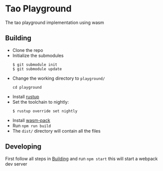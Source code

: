 # Tao Playground

The tao playground implementation using wasm

## Building

- Clone the repo
- Initialize the submodules
    ```
    $ git submodule init
    $ git submodule update
    ```
- Change the working directory to `playground/`
    ```
    cd playground
    ```
- Install [rustup](https://rustup.rs/)
- Set the toolchain to nightly:
    ```
    $ rustup override set nightly
    ```
- Install [wasm-pack](https://rustwasm.github.io/wasm-pack/installer/)
- Run `npm run build`
- The `dist/` directory will contain all the files 

## Developing

First follow all steps in [Building](#Building) and run `npm start` this will start a webpack dev server